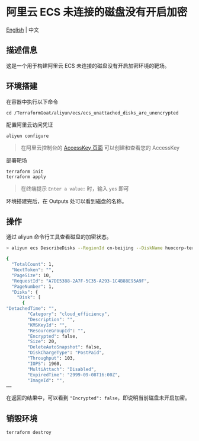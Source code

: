 # 阿里云 ECS 未连接的磁盘没有开启加密

[English](./README.md) | 中文

## 描述信息

这是一个用于构建阿里云 ECS 未连接的磁盘没有开启加密环境的靶场。

## 环境搭建

在容器中执行以下命令

```shell
cd /TerraformGoat/aliyun/ecs/ecs_unattached_disks_are_unencrypted
```

配置阿里云访问凭证

```shell
aliyun configure
```

> 在阿里云控制台的 [AccessKey 页面](https://ram.console.aliyun.com/manage/ak) 可以创建和查看您的 AccessKey

部署靶场

```shell
terraform init
terraform apply
```

> 在终端提示 `Enter a value:` 时，输入 `yes` 即可

环境搭建完后，在 Outputs 处可以看到磁盘的名称。

## 操作

通过 aliyun 命令行工具查看磁盘的加密状态。

```bash
> aliyun ecs DescribeDisks --RegionId cn-beijing --DiskName huocorp-terraform-goat-disk-xxxx

{
  "TotalCount": 1,
  "NextToken": "",
  "PageSize": 10,
  "RequestId": "A7DE5388-2A7F-5C35-A293-1C4B88E95A9F",
  "PageNumber": 1,
  "Disks": {
    "Disk": [
      {
"DetachedTime": "",
        "Category": "cloud_efficiency",
        "Description": "",
        "KMSKeyId": "",
        "ResourceGroupId": "",
        "Encrypted": false,
        "Size": 20,
        "DeleteAutoSnapshot": false,
        "DiskChargeType": "PostPaid",
        "Throughput": 103,
        "IOPS": 1960,
        "MultiAttach": "Disabled",
        "ExpiredTime": "2999-09-08T16:00Z",
        "ImageId": "",
……
```

在返回的结果中，可以看到 `"Encrypted": false`，即说明当前磁盘未开启加密。

## 销毁环境

```shell
terraform destroy
```
